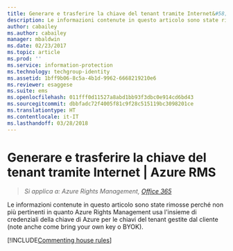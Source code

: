 ```yaml
---
title: Generare e trasferire la chiave del tenant tramite Internet&#58; CONTENUTO RIMOSSO | Azure RMS
description: Le informazioni contenute in questo articolo sono state rimosse perché non più pertinenti in quanto Azure Rights Management usa l'insieme di credenziali della chiave di Azure per le chiavi del tenant gestite dal cliente (note anche come bring your own key o BYOK).
author: cabailey
ms.author: cabailey
manager: mbaldwin
ms.date: 02/23/2017
ms.topic: article
ms.prod: ''
ms.service: information-protection
ms.technology: techgroup-identity
ms.assetid: 1bff9b06-8c5a-4b1d-9962-6668219210e6
ms.reviewer: esaggese
ms.suite: ems
ms.openlocfilehash: 011fff0d11527a8abd1bb93f3dbc0e914cd6bd43
ms.sourcegitcommit: dbbfadc72f4005f81c9f28c515119bc3098201ce
ms.translationtype: HT
ms.contentlocale: it-IT
ms.lasthandoff: 03/28/2018
---
```

# <a name="generate-and-transfer-your-tenant-key--over-the-internet-retired-content"></a>Generare e trasferire la chiave del tenant tramite Internet | Azure RMS

>*Si applica a: Azure Rights Management, [Office 365](http://download.microsoft.com/download/E/C/F/ECF42E71-4EC0-48FF-AA00-577AC14D5B5C/Azure_Information_Protection_licensing_datasheet_EN-US.pdf)*

Le informazioni contenute in questo articolo sono state rimosse perché non più pertinenti in quanto Azure Rights Management usa l'insieme di credenziali della chiave di Azure per le chiavi del tenant gestite dal cliente (note anche come bring your own key o BYOK). 

[!INCLUDE[Commenting house rules](../includes/houserules.md)]